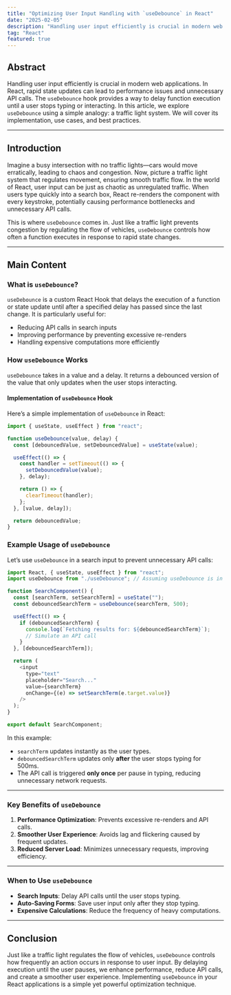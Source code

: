 ```yaml
---
title: "Optimizing User Input Handling with `useDebounce` in React"
date: "2025-02-05"
description: "Handling user input efficiently is crucial in modern web applications. In React, rapid state updates can lead to performance issues and unnecessary API calls. The `useDebounce` hook provides a way to delay function execution until a user stops typing or interacting. In this article, we explore `useDebounce` using a simple analogy: a traffic light system. We will cover its implementation, use cases, and best practices."
tag: "React"
featured: true
---
```


## Abstract

Handling user input efficiently is crucial in modern web applications. In React, rapid state updates can lead to performance issues and unnecessary API calls. The `useDebounce` hook provides a way to delay function execution until a user stops typing or interacting. In this article, we explore `useDebounce` using a simple analogy: a traffic light system. We will cover its implementation, use cases, and best practices.

---

## Introduction

Imagine a busy intersection with no traffic lights—cars would move erratically, leading to chaos and congestion. Now, picture a traffic light system that regulates movement, ensuring smooth traffic flow. In the world of React, user input can be just as chaotic as unregulated traffic. When users type quickly into a search box, React re-renders the component with every keystroke, potentially causing performance bottlenecks and unnecessary API calls.

This is where `useDebounce` comes in. Just like a traffic light prevents congestion by regulating the flow of vehicles, `useDebounce` controls how often a function executes in response to rapid state changes.

---

## Main Content

### What is `useDebounce`?

`useDebounce` is a custom React Hook that delays the execution of a function or state update until after a specified delay has passed since the last change. It is particularly useful for:

- Reducing API calls in search inputs
- Improving performance by preventing excessive re-renders
- Handling expensive computations more efficiently

### How `useDebounce` Works

`useDebounce` takes in a value and a delay. It returns a debounced version of the value that only updates when the user stops interacting.

#### Implementation of `useDebounce` Hook

Here’s a simple implementation of `useDebounce` in React:

```javascript
import { useState, useEffect } from "react";

function useDebounce(value, delay) {
  const [debouncedValue, setDebouncedValue] = useState(value);

  useEffect(() => {
    const handler = setTimeout(() => {
      setDebouncedValue(value);
    }, delay);

    return () => {
      clearTimeout(handler);
    };
  }, [value, delay]);

  return debouncedValue;
}
```

### Example Usage of `useDebounce`

Let’s use `useDebounce` in a search input to prevent unnecessary API calls:

```javascript
import React, { useState, useEffect } from "react";
import useDebounce from "./useDebounce"; // Assuming useDebounce is in a separate file

function SearchComponent() {
  const [searchTerm, setSearchTerm] = useState("");
  const debouncedSearchTerm = useDebounce(searchTerm, 500);

  useEffect(() => {
    if (debouncedSearchTerm) {
      console.log(`Fetching results for: ${debouncedSearchTerm}`);
      // Simulate an API call
    }
  }, [debouncedSearchTerm]);

  return (
    <input
      type="text"
      placeholder="Search..."
      value={searchTerm}
      onChange={(e) => setSearchTerm(e.target.value)}
    />
  );
}

export default SearchComponent;
```

In this example:

- `searchTerm` updates instantly as the user types.
- `debouncedSearchTerm` updates only **after** the user stops typing for 500ms.
- The API call is triggered **only once** per pause in typing, reducing unnecessary network requests.

---

### Key Benefits of `useDebounce`

1. **Performance Optimization**: Prevents excessive re-renders and API calls.
2. **Smoother User Experience**: Avoids lag and flickering caused by frequent updates.
3. **Reduced Server Load**: Minimizes unnecessary requests, improving efficiency.

---

### When to Use `useDebounce`

- **Search Inputs**: Delay API calls until the user stops typing.
- **Auto-Saving Forms**: Save user input only after they stop typing.
- **Expensive Calculations**: Reduce the frequency of heavy computations.

---

## Conclusion

Just like a traffic light regulates the flow of vehicles, `useDebounce` controls how frequently an action occurs in response to user input. By delaying execution until the user pauses, we enhance performance, reduce API calls, and create a smoother user experience. Implementing `useDebounce` in your React applications is a simple yet powerful optimization technique.
